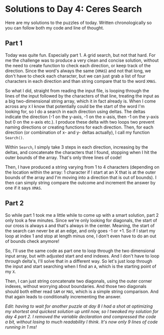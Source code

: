 # Solutions to Day 4: Ceres Search

Here are my solutions to the puzzles of today. Written chronologically so you can follow both my code and line of thought.

## Part 1

Today was quite fun. Especially part 1. A grid search, but not that hard. For me the challenge was to produce a very clean and concise solution, without the need to create function to check each direction, or keep track of the direction. Since the word's always the same (`XMAS`) and not that long, we don't have to check each character, but we can just grab a list of four characters in each direction and than string compare that to the word `XMAS`.

So what I did, straight from reading the input file, is looping through the lines of the input followed by the characters of that line, treating the input as a big two-dimensional string array, which it in fact already is. When I come across any `X` I know that potentially could be the start of the word I'm looking for, so I do a search in each direction using deltas. The deltas indicate the direction (-1 on the y-axis, -1 on the x-asis, then -1 on the y-axis but 0 on the x-axis etc.). I produce these delta with two loops two prevent naming directions or creating functions for each direction. Then, for each direction (or combination of x- and y- deltas actually), I call my function `Search()`.

Within `Search`, I simply take 3 steps in each direction, increasing by the deltas, and concatenate the characters that I found, stopping when I hit the outer bounds of the array. That's only three lines of code!

Then, I have produced a string varying from 1 to 4 characters (depending on the location within the array: 1 character if I start at an X that is at the outer bounds of the array and I'm moving into a direction that is out of bounds). I then can simply string compare the outcome and increment the answer by one if it says `XMAS`.

## Part 2

So while part 1 took me a little while to come up with a smart solution, part 2 only took a few minutes. Since we're only looking for diagonals, the start of our cross is always `A` and that's always in the center. Meaning, the start of the search can never be at an edge, and only goes -1 or +1. So if I start my loop at index 1 and stop at length minus one, I don't even have to do an out of bounds check anymore!

So, I'll use the same code as part one to loop through the two dimensional input array, but with adjusted start and end indexes. And I don't have to loop through delta's, I'll solve that in a different way. So let's just loop through the input and start searching when I find an `A`, which is the starting point of my `X`.

Then, I can just string concatenate two diagonals, using the outer corner indexes, without worrying about boundaries. And those two diagonals should both either read `SAM` or `MAS`, which is a simple string comparison. And that again leads to conditionally incrementing the answer.

*Edit: having to wait for another puzzle at day 8 I had a shot at optimizing my shortest and quickest solution up until now, so I tweaked my solution for day 4 part 2. I removed the variable declaration and compressed the code a bit, without losing to much readability I think. It's now only 9 lines of code running in 1 ms!*